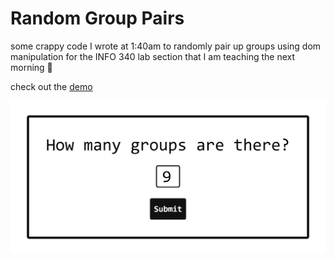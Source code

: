 # Random Group Pairs

some crappy code I wrote at 1:40am to randomly pair up groups using dom manipulation for the INFO 340 lab section that I am teaching the next morning 🥲

check out the [demo](https://henry-bao.github.io/random-group-pairs/)

![a preview image of the website. From the top it says "How many groups are there", followed by a number input box and slick submit button](./img/screenshot.png)

